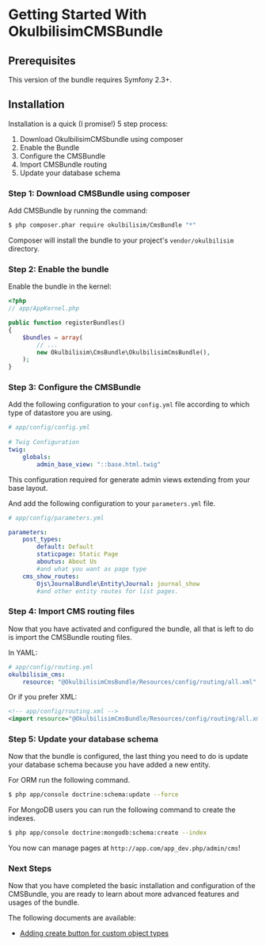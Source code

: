 Getting Started With OkulbilisimCMSBundle
==================================


## Prerequisites

This version of the bundle requires Symfony 2.3+.

## Installation

Installation is a quick (I promise!) 5 step process:

1. Download OkulbilisimCMSbundle using composer
2. Enable the Bundle
3. Configure the CMSBundle
4. Import CMSBundle routing
5. Update your database schema

### Step 1: Download CMSBundle using composer

Add CMSBundle by running the command:

``` bash
$ php composer.phar require okulbilisim/CmsBundle "*"
```

Composer will install the bundle to your project's `vendor/okulbilisim` directory.

### Step 2: Enable the bundle

Enable the bundle in the kernel:

``` php
<?php
// app/AppKernel.php

public function registerBundles()
{
    $bundles = array(
        // ...
        new Okulbilisim\CmsBundle\OkulbilisimCmsBundle(),
    );
}
```

### Step 3: Configure the CMSBundle

Add the following configuration to your `config.yml` file according to which type
of datastore you are using.

``` yaml
# app/config/config.yml
            
# Twig Configuration    
twig:
    globals:
        admin_base_view: "::base.html.twig"

```

This configuration required for generate admin views extending from your base layout.

And add the following configuration to your `parameters.yml` file.

``` yaml
# app/config/parameters.yml

parameters: 
    post_types:
        default: Default
        staticpage: Static Page
        aboutus: About Us
        #and what you want as page type
    cms_show_routes:
        Ojs\JournalBundle\Entity\Journal: journal_show
        #and other entity routes for list pages.
```


### Step 4: Import CMS routing files

Now that you have activated and configured the bundle, all that is left to do is
import the CMSBundle routing files.

In YAML:

``` yaml
# app/config/routing.yml
okulbilisim_cms:
    resource: "@OkulbilisimCmsBundle/Resources/config/routing/all.xml"
```

Or if you prefer XML:

``` xml
<!-- app/config/routing.xml -->
<import resource="@OkulbilisimCmsBundle/Resources/config/routing/all.xml"/>
```

### Step 5: Update your database schema

Now that the bundle is configured, the last thing you need to do is update your
database schema because you have added a new entity.

For ORM run the following command.

``` bash
$ php app/console doctrine:schema:update --force
```

For MongoDB users you can run the following command to create the indexes.

``` bash
$ php app/console doctrine:mongodb:schema:create --index
```

You now can manage pages at `http://app.com/app_dev.php/admin/cms`!

### Next Steps

Now that you have completed the basic installation and configuration of the
CMSBundle, you are ready to learn about more advanced features and usages
of the bundle.

The following documents are available:

- [Adding create button for custom object types](add-button.md)
 
